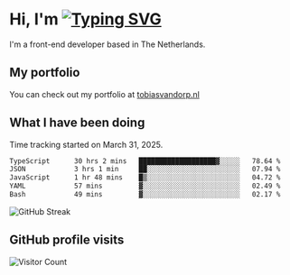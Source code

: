 # Hi, I'm [![Typing SVG](https://readme-typing-svg.demolab.com?font=Fira+Code&pause=1000&width=435&lines=tobiasvdorp)](https://git.io/typing-svg)

I'm a front-end developer based in The Netherlands.

## My portfolio

You can check out my portfolio at [tobiasvandorp.nl](https://www.tobiasvandorp.nl/)

## What I have been doing

Time tracking started on March 31, 2025.

<!--START_SECTION:waka-->

```txt
TypeScript      30 hrs 2 mins   ███████████████████▓░░░░░   78.64 %
JSON            3 hrs 1 min     ██░░░░░░░░░░░░░░░░░░░░░░░   07.94 %
JavaScript      1 hr 48 mins    █▒░░░░░░░░░░░░░░░░░░░░░░░   04.72 %
YAML            57 mins         ▓░░░░░░░░░░░░░░░░░░░░░░░░   02.49 %
Bash            49 mins         ▓░░░░░░░░░░░░░░░░░░░░░░░░   02.17 %
```

<!--END_SECTION:waka-->

![GitHub Streak](https://streak-stats.demolab.com?user=tobiasvdorp&theme=dark&hide_border=true&mode=weekly&background=36%2C6400A6%2C000000)

## GitHub profile visits

![Visitor Count](https://profile-counter.glitch.me/tobiasvdorp/count.svg)

